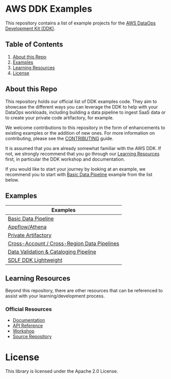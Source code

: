 # AWS DDK Examples

This repository contains a list of example projects for the [AWS DataOps Development Kit (DDK)](https://awslabs.github.io/aws-ddk/).

## Table of Contents
1. [About this Repo](#About)
2. [Examples](#Examples)
3. [Learning Resources](#Learning)
4. [License](#License)

## About this Repo <a name="About"></a>
This repository holds our official list of DDK examples code. They aim to showcase the different ways you can leverage the DDK to help with your DataOps workloads, including building a data pipeline to ingest SaaS data or to create your private code artifactory, for example.

We welcome contributions to this repository in the form of enhancements to existing examples or the addition of new ones. For more information on contributing, please see the [CONTRIBUTING](https://github.com/aws-samples/aws-ddk-examples/blob/main/CONTRIBUTING.md) guide.

It is assumed that you are already somewhat familiar with the AWS DDK. If not, we strongly recommend that you go through our [Learning Resources](#Learning) first, in particular the DDK workshop and documentation.

If you would like to start your journey by looking at an example, we recommend you to start with [Basic Data Pipeline](https://github.com/aws-samples/aws-ddk-examples/tree/main/basic-data-pipeline) example from the list below.

## Examples <a name="Examples"></a>
| Examples                                                                                                                                    |
|---------------------------------------------------------------------------------------------------------------------------------------------|
| [Basic Data Pipeline](https://github.com/aws-samples/aws-ddk-examples/tree/main/basic-data-pipeline)                                        |
| [Appflow/Athena](https://github.com/aws-samples/aws-ddk-examples/tree/main/appflow_athena)                                                  |
| [Private Artifactory](https://github.com/aws-samples/aws-ddk-examples/tree/main/private_artifactory)                                        |
| [Cross-Account / Cross-Region Data Pipelines](https://github.com/aws-samples/aws-ddk-examples/tree/main/cross-account-region-data-pipeline) |
| [Data Validation & Cataloging Pipeline](https://github.com/aws-samples/aws-ddk-examples/tree/main/data-validation-cataloging-pipeline)      |
| [SDLF DDK Lightweight](https://github.com/aws-samples/aws-ddk-examples/tree/main/sdlf-ddk-lightweight)                                      |

## Learning Resources <a name="Learning"></a>
Beyond this repository, there are other resources that can be referenced to assist with your learning/development process.

### Official Resources
- [Documentation](https://awslabs.github.io/aws-ddk/)
- [API Reference](https://awslabs.github.io/aws-ddk/release/stable/api/index)
- [Workshop](https://catalog.us-east-1.prod.workshops.aws/workshops/3644b48b-1d7c-43ef-a353-6edcd96385af/en-US)
- [Source Repository](https://github.com/awslabs/aws-ddk)

# License <a name="License"></a>

This library is licensed under the Apache 2.0 License.

